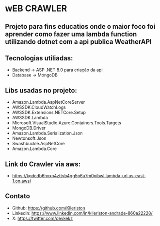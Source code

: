 # wEB CRAWLER 

## Projeto para fins educatios onde o maior foco foi aprender como fazer uma lambda function utilizando dotnet com a api publica WeatherAPI

## Tecnologias utiliadas:
- Backend -> ASP .NET 8.0 para criação da api
- Database -> MongoDB
  
## Libs usadas no projeto:
- Amazon.Lambda.AspNetCoreServer
- AWSSDK.CloudWatchLogs
- AWSSDK.Extensions.NETCore.Setup
- AWSSDK.Lambda
- Microsoft.VisualStudio.Azure.Containers.Tools.Targets
- MongoDB.Driver
- Amazon.Lambda.Serialization.Json
- Newtonsoft.Json
- Swashbuckle.AspNetCore
- Amazon.Lambda.Core


## Link do Crawler via aws:
- https://kgdcdb6hvxn4zttvb4gg5p6u7m0oibwl.lambda-url.us-east-1.on.aws/

## Contato
- Github: https://github.com/Klleriston
- Linkedin: https://www.linkedin.com/in/klleriston-andrade-860a22228/
- X: https://twitter.com/devkekz
